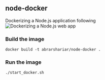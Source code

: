 ## node-docker
Dockerizing a Node.js application following ![Dockerizing a Node.js web app](https://nodejs.org/en/docs/guides/nodejs-docker-webapp/)

### Build the image

`
    docker build -t abrarshariar/node-docker .
`

### Run the image

`
    ./start_docker.sh
`